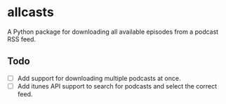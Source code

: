 # allcasts

A Python package for downloading all available episodes from a podcast RSS feed.

## Todo

- [ ] Add support for downloading multiple podcasts at once.
- [ ] Add itunes API support to search for podcasts and select the correct feed.

<!-- https://realpython.com/pypi-publish-python-package/ -->
<!-- $ bumpversion --current-version 1.0.0 minor setup.py reader/__init__.py -->